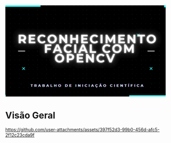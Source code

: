 <img src="capa_IC.png" width="1000"/>

# Visão Geral

https://github.com/user-attachments/assets/397f52d3-99b0-456d-afc5-2f12c23cda9f



